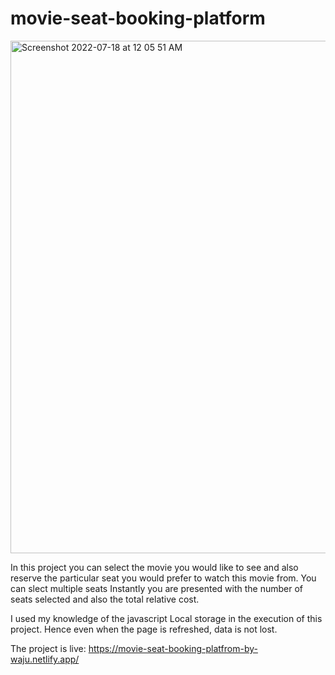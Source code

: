 # movie-seat-booking-platform

<img width="820" alt="Screenshot 2022-07-18 at 12 05 51 AM" src="https://user-images.githubusercontent.com/94402081/179428417-b12a53d3-f7a4-4664-9131-13bbe00b39e7.png">



In this project you can select the movie you would like to see and also reserve the particular seat you would prefer to watch this movie from. You can slect multiple seats
Instantly you are presented with the number of seats selected and also the total relative cost.

I used my knowledge of the javascript Local storage in the execution of this project.
Hence even when the page is refreshed, data is not lost.

The project is live: https://movie-seat-booking-platfrom-by-waju.netlify.app/
